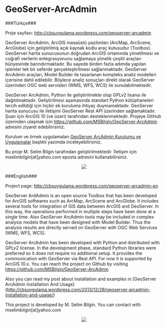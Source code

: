 GeoServer-ArcAdmin
==================
###Türkçe###

Proje sayfası: http://cbsuygulama.wordpress.com/geoserver-arcadmin

GeoServer ArcAdmin, ArcGIS masaüstü yazılımları (ArcMap, ArcScene, ArcGlobe) için geliştirilmiş açık kaynak kodlu araç kutusudur (Toolbox). GeoServer harita sunucusunun doğrudan ArcGIS ortamında yönetilmesi ve coğrafi verilerin entegrasyonunu sağlamaya yönelik çeşitli araçları bünyesinde barındırmaktadır. Bu sayede birden fazla adımda yapılan işlemler tek bir seferde gerçekleştirilmesi sağlanmaktadır. GeoServer ArcAdmin araçları, Model Builder ile tasarlanan kompleks analiz modelleri içerisine dahil edilebilir. Böylece analiz sonuçları direkt olarak GeoServer üzerinden OGC web servisleri (WMS, WFS, WCS) ile sunulabilmektedir.

GeoServer ArcAdmin, Python ile geliştirilmekte olup  GPLv2 lisansı ile dağıtılmaktadır. Geliştirilmesi aşamasında standart Python kütüphaneleri tercih edildiği için hiçbir ek kuruluma ihtiyaç duymamaktadır. GeoServer harita sunucusu ile iletişimi GeoServer Rest API üzerinden sağlamaktadır. Şuan için ArcGIS 10 (ve üzeri) tarafından desteklenmektedir. Projeye GitHub üzerinden ulaşmak için https://github.com/MSBilgin/GeoServer-ArcAdmin adresini ziyaret edebilirisiniz.

Kurulum ve örnek uygulamaları [GeoServer ArcAdmin Kurulumu ve Uygulamalar](http://cbsuygulama.wordpress.com/2013/12/28/geoserver-arcadmin-kurulumu-ve-uygulamalar/) başlıklı yazımda inceleyebilirsiniz.

Bu proje M. Selim Bilgin tarafından geliştirilmektedir. İletişim için mselimbilgin[at]yahoo.com eposta adresini kullanabilirsiniz.

<p align="center">
  <img src="https://lh6.googleusercontent.com/-cYIiu0gPIkU/UvFmu9A5mEI/AAAAAAAAAQU/yOguDncemRU/w294-h552-no/1.png"/>
</p>

###English###


Project page: http://cbsuygulama.wordpress.com/geoserver-arcadmin-en

GeoServer ArdAdmin is an open source Toolbox that has been developed for ArcGIS softwares such as ArcMap, ArcScene and ArcGlobe. It includes several tools for integration of GIS data between ArcGIS and GeoServer. In this way, the operations performed in multiple steps have been done at a single time. Also GeoServer ArcAdmin tools may be included in complex analysis models that have been designed with Model Builder. Thus the analysis results are directly served on GeoServer with OGC Web Services (WMS, WFS, WCS).

GeoServer ArcAdmin has been developed with Python and distributed with GPLv2 license. In the development phase, standard Python libraries were preferred so it does not require no additional setup. It provides the communication with GeoServer via Rest API. For now it is supported by ArcGIS 10.x. You can reach the project on Github by visiting https://github.com/MSBilgin/GeoServer-ArcAdmin

Also you can read my post about installation and examples in [GeoServer ArcAdmin Installation And Usage] (http://cbsuygulama.wordpress.com/2013/12/28/geoserver-arcadmin-installation-and-usage/)

This project is developed by M. Selim Bilgin. You can contact with mselimbilgin[at]yahoo.com

<p align="center">
  <img src="https://lh6.googleusercontent.com/-0DAL_p8wBQE/UvFmu8u1_MI/AAAAAAAAAQY/g_Z130R8xOY/w294-h552-no/2.png"/>
</p>

